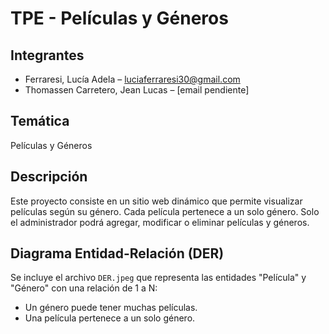 # TPE - Películas y Géneros

## Integrantes
- Ferraresi, Lucía Adela – luciaferraresi30@gmail.com
- Thomassen Carretero, Jean Lucas – [email pendiente]

## Temática
Películas y Géneros

## Descripción
Este proyecto consiste en un sitio web dinámico que permite visualizar películas según su género. 
Cada película pertenece a un solo género. Solo el administrador podrá agregar, modificar o eliminar películas y géneros.

## Diagrama Entidad-Relación (DER)
Se incluye el archivo `DER.jpeg` que representa las entidades "Película" y "Género" con una relación de 1 a N:
- Un género puede tener muchas películas.
- Una película pertenece a un solo género.

